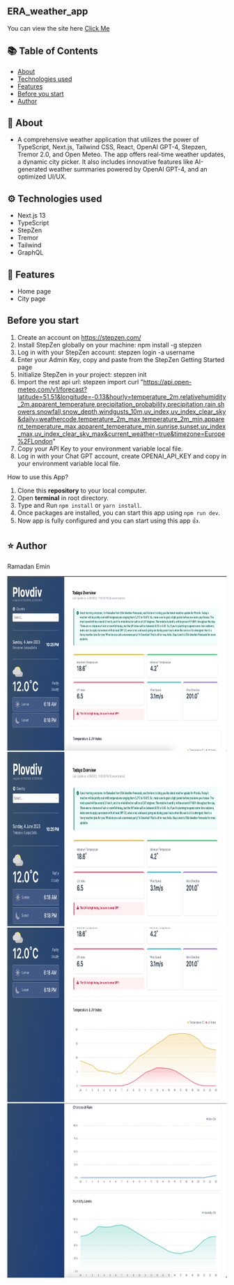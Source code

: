 ## ERA_weather_app

You can view the site here
[Click Me](https://weather-app-open-ai.vercel.app/)


## :books: Table of Contents

- [About](#raised_hands-about)
- [Technologies used](#gear-technologies-used)
- [Features](#pushpin-features)
- [Before you start](#before-you-start)
- [Author](#star-author)

## :raised_hands: About
 - A comprehensive weather application that utilizes the power of TypeScript, Next.js, Tailwind CSS, React, OpenAI GPT-4, Stepzen, Tremor 2.0, and Open Meteo. The app offers real-time weather updates, a dynamic city picker. It also includes innovative features like AI-generated weather summaries powered by OpenAI GPT-4, and an optimized UI/UX.
   
## :gear: Technologies used
- Next.js 13
- TypeScript
- StepZen
- Tremor
- Tailwind
- GraphQL

## :pushpin: Features
<ul>
  <li>Home page</li>
  <li>City page</li>
</ul>

## Before you start
1. Create an account on https://stepzen.com/
2. Install StepZen globally on your machine: npm install -g stepzen
3. Log in with your StepZen account: stepzen login -a username
4. Enter your Admin Key, copy and paste from the StepZen Getting Started page
5. Initialize StepZen in your project: stepzen init
6. Import the rest api url: stepzen import curl "https://api.open-meteo.com/v1/forecast?latitude=51.51&longitude=-0.13&hourly=temperature_2m,relativehumidity_2m,apparent_temperature,precipitation_probability,precipitation,rain,showers,snowfall,snow_depth,windgusts_10m,uv_index,uv_index_clear_sky&daily=weathercode,temperature_2m_max,temperature_2m_min,apparent_temperature_max,apparent_temperature_min,sunrise,sunset,uv_index_max,uv_index_clear_sky_max&current_weather=true&timezone=Europe%2FLondon"
7. Copy your API Key to your environment variable local file.
8. Log in with your Chat GPT account, create OPENAI_API_KEY and copy in your environment variable local file.

How to use this App?

1. Clone this **repository** to your local computer.
2. Open **terminal** in root directory.
3. Type and Run `npm install` or `yarn install`.
4. Once packages are installed, you can start this app using `npm run dev`.
5. Now app is fully configured and you can start using this app :+1:.

## :star: Author

Ramadan Emin

<img src="/images/pic1.png"  width= 800px height= 400px>
<img src="/images/pic2.png"  width= 800px height= 400px>
<img src="/images/pic3.png"  width= 800px height= 400px>
<img src="/images/pic4.png"  width= 800px height= 400px>